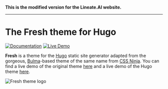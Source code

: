 **This is the modified version for the Lineate.AI website.**

---

# The Fresh theme for Hugo

[![Documentation](https://img.shields.io/badge/Documentation-red)](https://stefma.github.io/hugo-fresh) 
[![Live Demo](https://img.shields.io/badge/Live%20Demo-blue)](https://hugo-fresh.vercel.app)

**Fresh** is a theme for the [Hugo](https://gohugo.io) static site generator adapted from the gorgeous, [Bulma](https://bulma.io)-based theme of the same name from [CSS Ninja](https://cssninja.io/themes/fresh). You can find a live demo of the original theme [here](https://cssninjastudio.github.io) and a live demo of the Hugo theme [here](https://hugo-fresh.now.sh/).

![Fresh theme logo](images/screenshot.png)
